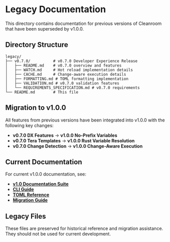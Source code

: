 # Legacy Documentation

This directory contains documentation for previous versions of Cleanroom that have been superseded by v1.0.0.

## Directory Structure

```
legacy/
├── v0.7.0/          # v0.7.0 Developer Experience Release
│   ├── README.md    # v0.7.0 overview and features
│   ├── WATCH.md     # Hot reload implementation details
│   ├── CACHE.md     # Change-aware execution details
│   ├── FORMATTING.md # TOML formatting implementation
│   ├── VALIDATION.md # v0.7.0 validation features
│   └── REQUIREMENTS_SPECIFICATION.md # v0.7.0 requirements
└── README.md        # This file
```

## Migration to v1.0.0

All features from previous versions have been integrated into v1.0.0 with the following key changes:

- **v0.7.0 DX Features** → **v1.0.0 No-Prefix Variables**
- **v0.7.0 Tera Templates** → **v1.0.0 Rust Variable Resolution**
- **v0.7.0 Change Detection** → **v1.0.0 Change-Aware Execution**

## Current Documentation

For current v1.0.0 documentation, see:
- **[v1.0 Documentation Suite](../v1.0/)**
- **[CLI Guide](../v1.0/CLI_GUIDE.md)**
- **[TOML Reference](../v1.0/TOML_REFERENCE.md)**
- **[Migration Guide](../v1.0/MIGRATION_GUIDE.md)**

## Legacy Files

These files are preserved for historical reference and migration assistance. They should not be used for current development.
